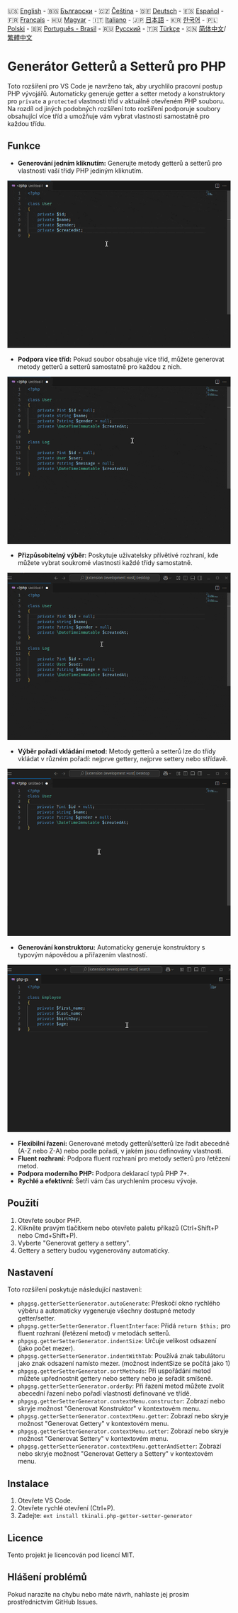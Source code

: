 🇺🇸 [English](./README.md) - 🇧🇬 [Български](./README_BG.md) - 🇨🇿 [Čeština](./README_CS.md) - 🇩🇪 [Deutsch](./README_DE.md) - 🇪🇸 [Español](./README_ES.md) - 🇫🇷 [Français](./README_FR.md) - 🇭🇺 [Magyar](./README_HU.md) - 🇮🇹 [Italiano](./README_IT.md) - 🇯🇵 [日本語](./README_JA.md) - 🇰🇷 [한국어](./README_KO.md) - 🇵🇱 [Polski](./README_PL.md) - 🇧🇷 [Português - Brasil](./README_PT-BR.md) - 🇷🇺 [Русский](./README_RU.md) - 🇹🇷 [Türkçe](./README_TR.md) - 🇨🇳 [简体中文](./README_ZH-CN.md)/[繁體中文](./README_ZH-TW.md)

# Generátor Getterů a Setterů pro PHP

Toto rozšíření pro VS Code je navrženo tak, aby urychlilo pracovní postup PHP vývojářů. Automaticky generuje getter a setter metody a konstruktory pro `private` a `protected` vlastnosti tříd v aktuálně otevřeném PHP souboru. Na rozdíl od jiných podobných rozšíření toto rozšíření podporuje soubory obsahující více tříd a umožňuje vám vybrat vlastnosti samostatně pro každou třídu.

## Funkce

- **Generování jedním kliknutím:** Generujte metody getterů a setterů pro vlastnosti vaší třídy PHP jediným kliknutím.

![Generování jedním kliknutím](images/one-click.gif "Generování jedním kliknutím")

- **Podpora více tříd:** Pokud soubor obsahuje více tříd, můžete generovat metody getterů a setterů samostatně pro každou z nich.

![Podpora více tříd](images/multi-class.gif "Podpora více tříd")

- **Přizpůsobitelný výběr:** Poskytuje uživatelsky přívětivé rozhraní, kde můžete vybrat soukromé vlastnosti každé třídy samostatně.

![Přizpůsobitelný výběr](images/property-select.gif "Přizpůsobitelný výběr")

- **Výběr pořadí vkládání metod:** Metody getterů a setterů lze do třídy vkládat v různém pořadí: nejprve gettery, nejprve settery nebo střídavě.

![Výběr pořadí vkládání metod](images/flexible-sort.gif "Výběr pořadí vkládání metod")

- **Generování konstruktoru:** Automaticky generuje konstruktory s typovým nápovědou a přiřazením vlastností.

![Generování konstruktoru](images/constructor.gif "Generování konstruktoru")

- **Flexibilní řazení:** Generované metody getterů/setterů lze řadit abecedně (A-Z nebo Z-A) nebo podle pořadí, v jakém jsou definovány vlastnosti.
- **Fluent rozhraní:** Podpora fluent rozhraní pro metody setterů pro řetězení metod.
- **Podpora moderního PHP:** Podpora deklarací typů PHP 7+.
- **Rychlé a efektivní:** Šetří vám čas urychlením procesu vývoje.

## Použití

1. Otevřete soubor PHP.
2. Klikněte pravým tlačítkem nebo otevřete paletu příkazů (Ctrl+Shift+P nebo Cmd+Shift+P).
3. Vyberte "Generovat gettery a settery".
4. Gettery a settery budou vygenerovány automaticky.

## Nastavení

Toto rozšíření poskytuje následující nastavení:

- `phpgsg.getterSetterGenerator.autoGenerate`: Přeskočí okno rychlého výběru a automaticky vygeneruje všechny dostupné metody getter/setter.
- `phpgsg.getterSetterGenerator.fluentInterface`: Přidá `return $this;` pro fluent rozhraní (řetězení metod) v metodách setterů.
- `phpgsg.getterSetterGenerator.indentSize`: Určuje velikost odsazení (jako počet mezer).
- `phpgsg.getterSetterGenerator.indentWithTab`: Používá znak tabulátoru jako znak odsazení namísto mezer. (možnost indentSize se počítá jako 1)
- `phpgsg.getterSetterGenerator.sortMethods`: Při uspořádání metod můžete upřednostnit gettery nebo settery nebo je seřadit smíšeně.
- `phpgsg.getterSetterGenerator.orderBy`: Při řazení metod můžete zvolit abecední řazení nebo pořadí vlastností definované ve třídě.
- `phpgsg.getterSetterGenerator.contextMenu.constructor`: Zobrazí nebo skryje možnost "Generovat Konstruktor" v kontextovém menu.
- `phpgsg.getterSetterGenerator.contextMenu.getter`: Zobrazí nebo skryje možnost "Generovat Gettery" v kontextovém menu.
- `phpgsg.getterSetterGenerator.contextMenu.setter`: Zobrazí nebo skryje možnost "Generovat Settery" v kontextovém menu.
- `phpgsg.getterSetterGenerator.contextMenu.getterAndSetter`: Zobrazí nebo skryje možnost "Generovat Gettery a Settery" v kontextovém menu.

## Instalace

1. Otevřete VS Code.
2. Otevřete rychlé otevření (Ctrl+P).
3. Zadejte: `ext install tkinali.php-getter-setter-generator`

## Licence

Tento projekt je licencován pod licencí MIT.

## Hlášení problémů

Pokud narazíte na chybu nebo máte návrh, nahlaste jej prosím prostřednictvím GitHub Issues.